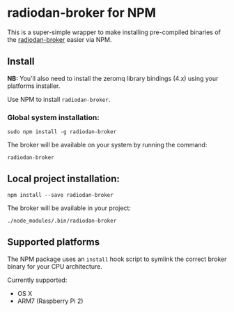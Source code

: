 radiodan-broker for NPM
===

This is a super-simple wrapper to make installing pre-compiled binaries of the [radiodan-broker](https://github.com/radiodan/broker) easier via NPM.

Install
---

**NB:** You'll also need to install the zeromq library bindings (4.x) using your platforms installer.

Use NPM to install `radiodan-broker`.

### Global system installation:

    sudo npm install -g radiodan-broker

The broker will be available on your system by running the command:

    radiodan-broker

## Local project installation:

    npm install --save radiodan-broker

The broker will be available in your project:

    ./node_modules/.bin/radiodan-broker


Supported platforms
---

The NPM package uses an `install` hook script to symlink the correct broker binary for your CPU architecture.

Currently supported:

- OS X
- ARM7 (Raspberry Pi 2)
